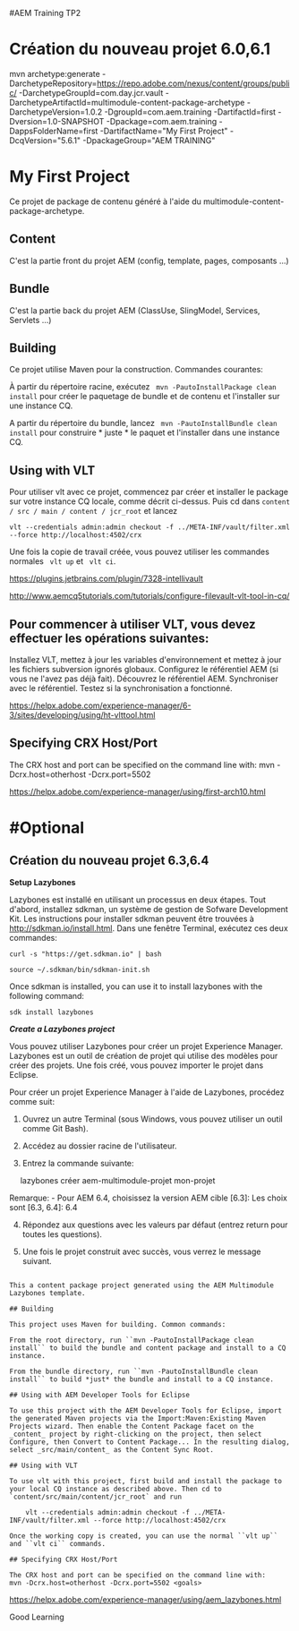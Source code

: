 #AEM Training TP2

# Création du nouveau projet 6.0,6.1

 mvn archetype:generate -DarchetypeRepository=https://repo.adobe.com/nexus/content/groups/public/ -DarchetypeGroupId=com.day.jcr.vault -DarchetypeArtifactId=multimodule-content-package-archetype -DarchetypeVersion=1.0.2 -DgroupId=com.aem.training -DartifactId=first -Dversion=1.0-SNAPSHOT -Dpackage=com.aem.training -DappsFolderName=first -DartifactName="My First Project" -DcqVersion="5.6.1" -DpackageGroup="AEM TRAINING"


My First Project
========

Ce projet de package de contenu généré à l'aide du multimodule-content-package-archetype.

Content
------
C'est la partie front du projet AEM (config, template, pages, composants ...)

Bundle
------
C'est la partie back du projet AEM (ClassUse, SlingModel, Services, Servlets ...)

Building
--------

Ce projet utilise Maven pour la construction. Commandes courantes:

À partir du répertoire racine, exécutez `` mvn -PautoInstallPackage clean install`` pour créer le paquetage de bundle et de contenu et l'installer sur une instance CQ.

A partir du répertoire du bundle, lancez `` mvn -PautoInstallBundle clean install`` pour construire * juste * le paquet et l'installer dans une instance CQ.

Using with VLT
--------------

Pour utiliser vlt avec ce projet, commencez par créer et installer le package sur votre instance CQ locale, comme décrit ci-dessus. Puis cd dans `content / src / main / content / jcr_root` et lancez

    vlt --credentials admin:admin checkout -f ../META-INF/vault/filter.xml --force http://localhost:4502/crx

Une fois la copie de travail créée, vous pouvez utiliser les commandes normales `` vlt up`` et `` vlt ci``.

https://plugins.jetbrains.com/plugin/7328-intellivault

http://www.aemcq5tutorials.com/tutorials/configure-filevault-vlt-tool-in-cq/

Pour commencer à utiliser VLT, vous devez effectuer les opérations suivantes:
---------------------------------------------------
Installez VLT, mettez à jour les variables d'environnement et mettez à jour les fichiers subversion ignorés globaux.
Configurez le référentiel AEM (si vous ne l'avez pas déjà fait).
Découvrez le référentiel AEM.
Synchroniser avec le référentiel.
Testez si la synchronisation a fonctionné.


https://helpx.adobe.com/experience-manager/6-3/sites/developing/using/ht-vlttool.html

Specifying CRX Host/Port
------------------------

The CRX host and port can be specified on the command line with:
mvn -Dcrx.host=otherhost -Dcrx.port=5502 <goals>


https://helpx.adobe.com/experience-manager/using/first-arch10.html



#Optional
=======

Création du nouveau projet 6.3,6.4
-----------------

**Setup Lazybones**

Lazybones est installé en utilisant un processus en deux étapes. Tout d'abord, installez sdkman, un système de gestion de Sofware Development Kit. Les instructions pour installer sdkman peuvent être trouvées à http://sdkman.io/install.html.
Dans une fenêtre Terminal, exécutez ces deux commandes:

`curl -s "https://get.sdkman.io" | bash`

`source ~/.sdkman/bin/sdkman-init.sh`

Once sdkman is installed, you can use it to install lazybones with the following command:

`sdk install lazybones`

**_Create a Lazybones project_**

Vous pouvez utiliser Lazybones pour créer un projet Experience Manager. Lazybones est un outil de création de projet qui utilise des modèles pour créer des projets. Une fois créé, vous pouvez importer le projet dans Eclipse.

Pour créer un projet Experience Manager à l'aide de Lazybones, procédez comme suit:

1. Ouvrez un autre Terminal (sous Windows, vous pouvez utiliser un outil comme Git Bash).

2. Accédez au dossier racine de l'utilisateur.

3. Entrez la commande suivante:

     lazybones créer aem-multimodule-projet mon-projet

Remarque: - Pour AEM 6.4, choisissez la version AEM cible [6.3]: Les choix sont [6.3, 6.4]: 6.4

4. Répondez aux questions avec les valeurs par défaut (entrez return pour toutes les questions).

5. Une fois le projet construit avec succès, vous verrez le message suivant.


```# AEM training

This a content package project generated using the AEM Multimodule Lazybones template.

## Building

This project uses Maven for building. Common commands:

From the root directory, run ``mvn -PautoInstallPackage clean install`` to build the bundle and content package and install to a CQ instance.

From the bundle directory, run ``mvn -PautoInstallBundle clean install`` to build *just* the bundle and install to a CQ instance.

## Using with AEM Developer Tools for Eclipse

To use this project with the AEM Developer Tools for Eclipse, import the generated Maven projects via the Import:Maven:Existing Maven Projects wizard. Then enable the Content Package facet on the _content_ project by right-clicking on the project, then select Configure, then Convert to Content Package... In the resulting dialog, select _src/main/content_ as the Content Sync Root.

## Using with VLT

To use vlt with this project, first build and install the package to your local CQ instance as described above. Then cd to `content/src/main/content/jcr_root` and run

    vlt --credentials admin:admin checkout -f ../META-INF/vault/filter.xml --force http://localhost:4502/crx

Once the working copy is created, you can use the normal ``vlt up`` and ``vlt ci`` commands.

## Specifying CRX Host/Port

The CRX host and port can be specified on the command line with:
mvn -Dcrx.host=otherhost -Dcrx.port=5502 <goals>
```

https://helpx.adobe.com/experience-manager/using/aem_lazybones.html


Good Learning 
